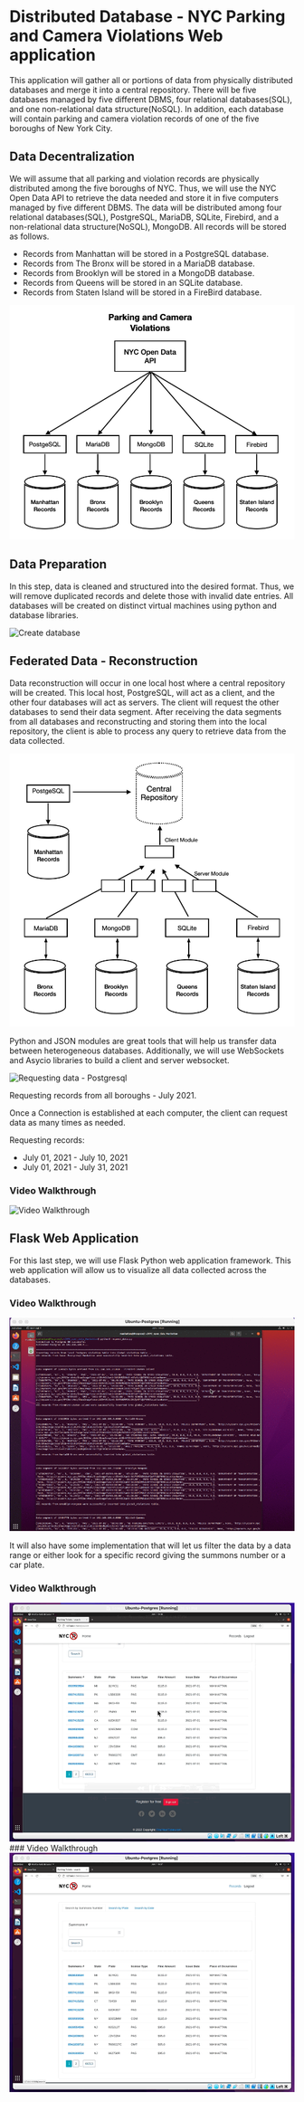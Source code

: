 # Distributed Database - NYC Parking and Camera Violations Web application
This application will gather all or portions of data from physically distributed databases and merge it into a central repository. There will be five databases managed by five different DBMS,  four relational databases(SQL), and one non-relational data structure(NoSQL). In addition, each database will contain parking and camera violation records of one of the five boroughs of New York City. 

## Data Decentralization

We will assume that all parking and violation records are physically distributed among the five boroughs of NYC. Thus, we will use the NYC Open Data API to retrieve the data needed and store it in five computers managed by five different DBMS. The data will be distributed among four relational databases(SQL), PostgreSQL, MariaDB, SQLite, Firebird, and a non-relational data structure(NoSQL), MongoDB. All records will be stored as follows.
- Records from Manhattan will be stored in a PostgreSQL database.
- Records from The Bronx will be stored in a MariaDB database.
- Records from Brooklyn will be stored in a MongoDB database.
- Records from Queens will be stored in an SQLite database.
- Records from Staten Island will be stored in a FireBird database.

<img src='img/data_decentralization.png' title='Data Decentralization' width='' alt='Data Decentralization'/>

## Data Preparation 
In this step, data is cleaned and structured into the desired format. Thus, we will remove duplicated records and delete those with invalid date entries. 
All databases will be created on distinct virtual machines using python and database libraries.

<img src='img/dbs.png' title='Create database' width='' alt='Create database'/>

## Federated Data - Reconstruction
Data reconstruction will occur in one local host where a central repository will be created. This local host, PostgreSQL, will act as a client, and the other four databases will act as servers. The client will request the other databases to send their data segment. After receiving the data segments from all databases and reconstructing and storing them into the local repository, the client is able to process any query to retrieve data from the data collected.


<img src='img/federated_data.png' title='Federated Data' width='' alt='Federated Data'/>


Python and JSON modules are great tools that will help us transfer data between heterogeneous databases. Additionally, we will use WebSockets and Asycio libraries to build a client and server websocket. 

<img src='img/resquest_data_postgresql.png' title='Requesting data - Postgresql' width='' alt='Requesting data - Postgresql'/>

Requesting records from all boroughs - July 2021.

Once a Connection is established at each computer, the client can request data as many times as needed. 

Requesting records: 
- July 01, 2021 - July 10, 2021
- July 01, 2021 - July 31, 2021  

### Video Walkthrough
<img src='img/data_request.gif' title='Video Walkthrough' width='' alt='Video Walkthrough' />

## Flask Web Application
For this last step, we will use Flask Python web application framework. This web application will allow us to visualize all data collected across the databases.

### Video Walkthrough
<img src='img/flaskapp1.gif' title='Video Walkthrough' width='' alt='Video Walkthrough' />

It will also have some implementation that will let us filter the data by a data range or either look for a specific record giving the summons number or a car plate.
### Video Walkthrough
<img src='img/flaskapp2.gif' title='Video Walkthrough' width='' alt='Video Walkthrough' />
### Video Walkthrough
<img src='img/flaskapp3.gif' title='Video Walkthrough' width='' alt='Video Walkthrough' />


